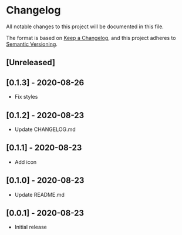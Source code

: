 # Changelog

All notable changes to this project will be documented in this file.

The format is based on [Keep a Changelog](https://keepachangelog.com/en/1.0.0/),
and this project adheres to [Semantic Versioning](https://semver.org/spec/v2.0.0.html).

## [Unreleased]

## [0.1.3] - 2020-08-26

- Fix styles

## [0.1.2] - 2020-08-23

- Update CHANGELOG.md

## [0.1.1] - 2020-08-23

- Add icon

## [0.1.0] - 2020-08-23

- Update README.md

## [0.0.1] - 2020-08-23

- Initial release
